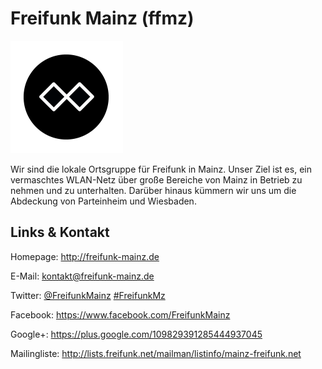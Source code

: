# Freifunk Mainz (ffmz)
![Freifunk Mainz](./ffmz.logo.png)

Wir sind die lokale Ortsgruppe für Freifunk in Mainz.
Unser Ziel ist es, ein vermaschtes WLAN-Netz über große Bereiche von
Mainz in Betrieb zu nehmen und zu unterhalten.
Darüber hinaus kümmern wir uns um die Abdeckung von Parteinheim und Wiesbaden.


## Links &amp; Kontakt

Homepage: <http://freifunk-mainz.de>

E-Mail: [kontakt@freifunk-mainz.de](mailto:kontakt@freifunk-mainz.de)

Twitter: [@FreifunkMainz](https://twitter.com/@FreifunkMainz) [#FreifunkMz](https://twitter.com/search?q=%23FreifunkMz)


Facebook: <https://www.facebook.com/FreifunkMainz>

Google+: <https://plus.google.com/109829391285444937045>



Mailingliste: <http://lists.freifunk.net/mailman/listinfo/mainz-freifunk.net>


